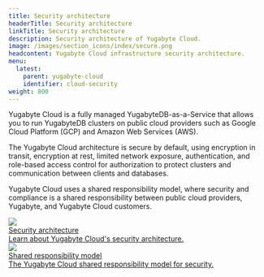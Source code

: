 ```yaml
---
title: Security architecture
headerTitle: Security architecture
linkTitle: Security architecture
description: Security architecture of Yugabyte Cloud.
image: /images/section_icons/index/secure.png
headcontent: Yugabyte Cloud infrastructure security architecture.
menu:
  latest:
    parent: yugabyte-cloud
    identifier: cloud-security
weight: 800
---
```


Yugabyte Cloud is a fully managed YugabyteDB-as-a-Service that allows you to run YugabyteDB clusters on public cloud providers such as Google Cloud Platform (GCP) and Amazon Web Services (AWS).

The Yugabyte Cloud architecture is secure by default, using encryption in transit, encryption at rest, limited network exposure, authentication, and role-based access control for authorization to protect clusters and communication between clients and databases.

Yugabyte Cloud uses a shared responsibility model, where security and compliance is a shared responsibility between public cloud providers, Yugabyte, and Yugabyte Cloud customers.

<div class="row">
  <div class="col-12 col-md-6 col-lg-12 col-xl-6">
    <a class="section-link icon-offset" href="cloud-security-features/">
      <div class="head">
        <img class="icon" src="/images/section_icons/secure/checklist.png" aria-hidden="true" />
        <div class="title">Security architecture</div>
      </div>
      <div class="body">
        Learn about Yugabyte Cloud's security architecture.
      </div>
    </a>
  </div>

  <div class="col-12 col-md-6 col-lg-12 col-xl-6">
    <a class="section-link icon-offset" href="shared-responsibility/">
      <div class="head">
        <img class="icon" src="/images/section_icons/secure/grant-permissions.png" aria-hidden="true" />
        <div class="title">Shared responsibility model</div>
      </div>
      <div class="body">
        The Yugabyte Cloud shared responsibility model for security.
      </div>
    </a>
  </div>

</div>
